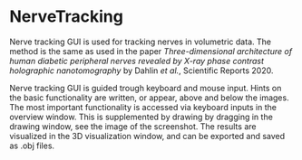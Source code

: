 # NerveTracking
 
Nerve tracking GUI is used for tracking nerves in volumetric data. The method is the same as used in the paper *Three-dimensional architecture of human diabetic peripheral nerves revealed by X-ray phase contrast holographic nanotomography* by Dahlin *et al.*, Scientific Reports 2020.

Nerve tracking GUI is guided trough keyboard and mouse input. Hints on the basic functionality are written, or appear, above and below the images. The most important functionality is accessed via keyboard inputs in the overview window. This is supplemented by drawing by dragging in the drawing window, see the image of the screenshot. The results are visualized in the 3D visualization window, and can be exported and saved as .obj files.
